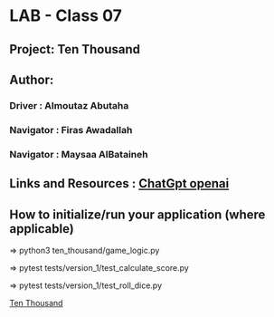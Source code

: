 # LAB - Class 07

## Project: Ten Thousand

## Author: 
### Driver : Almoutaz Abutaha
### Navigator : Firas Awadallah
### Navigator : Maysaa AlBataineh

## Links and Resources : [ChatGpt openai](./chatgpt.md)

## How to initialize/run your application (where applicable)

=> python3 ten_thousand/game_logic.py

=> pytest tests/version_1/test_calculate_score.py

=> pytest tests/version_1/test_roll_dice.py

[Ten Thousand](https://github.com/MutazAbutaha/ten-thousand)

